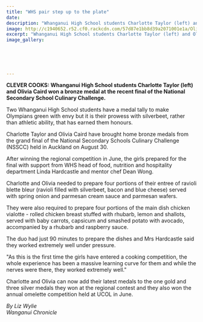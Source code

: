 ```yaml
---
title: "WHS pair step up to the plate"
date: 
description: "Whanganui High School students Charlotte Taylor (left) and Olivia Caird won a bronze medal at the recent final of the National Secondary School Culinary Challenge, Wanganui Chronicle article 12/9/16.."
image: http://c1940652.r52.cf0.rackcdn.com/57d87e1bb8d39a2071001e1a/Olivia-Caird--Charlotte-Taylor-Bronze-(Chron)-medal-NSS-Culinary-challenge-Aug-Sept-2016.jpg
excerpt: "Whanganui High School students Charlotte Taylor (left) and Olivia Caird won a bronze medal at the recent final of the National Secondary School Culinary Challenge."
image_gallery:
    
    
    
    
    
---
```


<p><strong>CLEVER COOKS: Whanganui High School students Charlotte Taylor (left) and Olivia Caird won a bronze medal at the recent final of the National Secondary School Culinary Challenge.</strong></p>
<p>Two Whanganui High School students have a medal tally to make Olympians green with envy but it is their prowess with silverbeet, rather than athletic ability, that has earned them honours.</p>
<p>Charlotte Taylor and Olivia Caird have brought home bronze medals from the grand final of the National Secondary Schools Culinary Challenge (NSSCC) held in Auckland on August 30.</p>
<p>After winning the regional competition in June, the girls prepared for the final with support from WHS head of food, nutrition and hospitality department Linda Hardcastle and mentor chef Dean Wong.</p>
<p>Charlotte and Olivia needed to prepare four portions of their entree of ravioli blette bleur (ravioli filled with silverbeet, bacon and blue cheese) served with spring onion and parmesan cream sauce and parmesan wafers.</p>
<p>They were also required to prepare four portions of the main dish chicken vialotte - rolled chicken breast stuffed with rhubarb, lemon and shallots, served with baby carrots, capsicum and smashed potato with avocado, accompanied by a rhubarb and raspberry sauce.</p>
<p>The duo had just 90 minutes to prepare the dishes and Mrs Hardcastle said they worked extremely well under pressure.</p>
<p>"As this is the first time the girls have entered a cooking competition, the whole experience has been a massive learning curve for them and while the nerves were there, they worked extremely well."</p>
<p>Charlotte and Olivia can now add their latest medals to the one gold and three silver medals they won at the regional contest and they also won the annual omelette competition held at UCOL in June.</p>
<p><em>By Liz Wylie</em><br /><em>Wanganui Chronicle</em></p>

